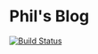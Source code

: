 # Phil's Blog

[![Build Status](https://travis-ci.org/pichuang/pichuang-site.svg?branch=master)](https://travis-ci.org/pichuang/pichuang-site)